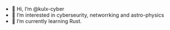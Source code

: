 - 👋 Hi, I’m @kulx-cyber
- 👀 I’m interested in cyberseurity, networrking and astro-physics
- 🌱 I’m currently learning Rust.


<!---
kulx-cyber/kulx-cyber is a ✨ special ✨ repository because its `README.md` (this file) appears on your GitHub profile.
You can click the Preview link to take a look at your changes.
--->
